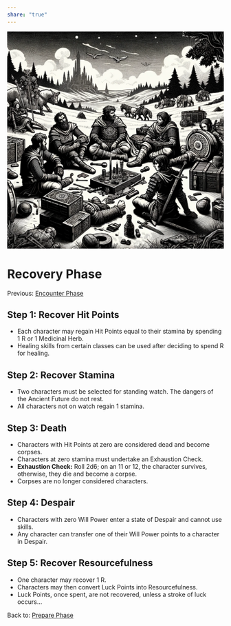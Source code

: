 ```yaml
---  
share: "true"  
---  
```

  
![Pasted image 20240126173813](./Pasted%20image%2020240126173813.png)  
  
# Recovery Phase  
Previous: [Encounter Phase](./Encounter%20Phase.html)  
  
## Step 1: Recover Hit Points  
  
- Each character may regain Hit Points equal to their stamina by spending 1 R or 1 Medicinal Herb.  
- Healing skills from certain classes can be used after deciding to spend R for healing.  
  
## Step 2: Recover Stamina  
  
- Two characters must be selected for standing watch. The dangers of the Ancient Future do not rest.  
- All characters not on watch regain 1 stamina.  
  
## Step 3: Death  
  
- Characters with Hit Points at zero are considered dead and become corpses.  
- Characters at zero stamina must undertake an Exhaustion Check.  
- **Exhaustion Check:** Roll 2d6; on an 11 or 12, the character survives, otherwise, they die and become a corpse.  
- Corpses are no longer considered characters.  
  
## Step 4: Despair  
  
- Characters with zero Will Power enter a state of Despair and cannot use skills.  
- Any character can transfer one of their Will Power points to a character in Despair.  
  
## Step 5: Recover Resourcefulness  
  
- One character may recover 1 R.  
- Characters may then convert Luck Points into Resourcefulness.  
- Luck Points, once spent, are not recovered, unless a stroke of luck occurs...  
  
Back to: [Prepare Phase](./Prepare%20Phase.html)